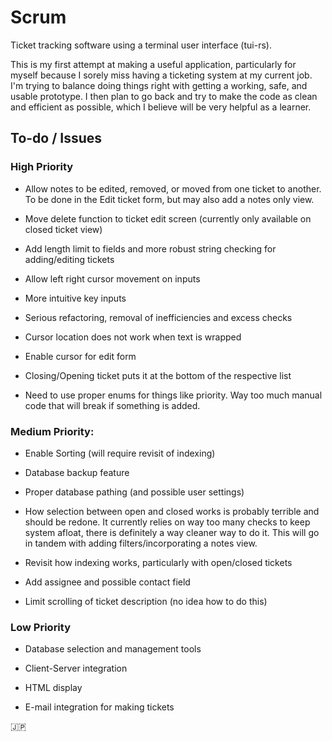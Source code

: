 # Scrum

Ticket tracking software using a terminal user interface (tui-rs). 

This is my first attempt at making a useful application, particularly for myself because I sorely miss having a ticketing system at my current job.  I'm trying to balance doing things right with getting a working, safe, and usable prototype.  I then plan to go back and try to make the code as clean and efficient as possible, which I believe will be very helpful as a learner.

## To-do / Issues

### High Priority
- Allow notes to be edited, removed, or moved from one ticket to another.  To be done in the Edit ticket form, but may also add a notes only view.
 
- Move delete function to ticket edit screen (currently only available on closed ticket view)

- Add length limit to fields and more robust string checking for adding/editing tickets

- Allow left right cursor movement on inputs

- More intuitive key inputs

- Serious refactoring, removal of inefficiencies and excess checks

- Cursor location does not work when text is wrapped

- Enable cursor for edit form

- Closing/Opening ticket puts it at the bottom of the respective list

- Need to use proper enums for things like priority.  Way too much manual code that will break if something is added.


### Medium Priority:

- Enable Sorting (will require revisit of indexing)

- Database backup feature

- Proper database pathing (and possible user settings)

- How selection between open and closed works is probably terrible and should be redone.  It currently relies on way too many checks to keep system afloat, there is definitely a way cleaner way to do it.  This will go in tandem with adding filters/incorporating a notes view.

- Revisit how indexing works, particularly with open/closed tickets

- Add assignee and possible contact field

- Limit scrolling of ticket description (no idea how to do this)

### Low Priority

- Database selection and management tools

- Client-Server integration

- HTML display

- E-mail integration for making tickets

:jp:
